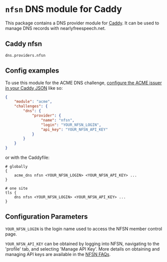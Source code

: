`nfsn` DNS module for Caddy
===========================

This package contains a DNS provider module for [Caddy](https://github.com/caddyserver/caddy). It
can be used to manage DNS records with nearlyfreespeech.net.

## Caddy nfsn

```
dns.providers.nfsn
```

## Config examples

To use this module for the ACME DNS challenge, [configure the ACME issuer in your Caddy
JSON](https://caddyserver.com/docs/json/apps/tls/automation/policies/issuer/acme/) like so:

```json
{
	"module": "acme",
	"challenges": {
		"dns": {
			"provider": {
				"name": "nfsn",
				"login": "YOUR_NFSN_LOGIN",
				"api_key": "YOUR_NFSN_API_KEY"
			}
		}
	}
}
```

or with the Caddyfile:

```
# globally
{
	acme_dns nfsn <YOUR_NFSN_LOGIN> <YOUR_NFSN_API_KEY> ...
}
```

```
# one site
tls {
	dns nfsn <YOUR_NFSN_LOGIN> <YOUR_NFSN_API_KEY> ...
}
```

## Configuration Parameters

`YOUR_NFSN_LOGIN` is the login name used to access the NFSN member control page.

`YOUR_NFSN_API_KEY` can be obtained by logging into NFSN, navigating to the 'profile' tab, and
selecting 'Manage API Key'. More details on obtaining and managing API keys are available in the
[NFSN FAQs](https://members.nearlyfreespeech.net/faq).

